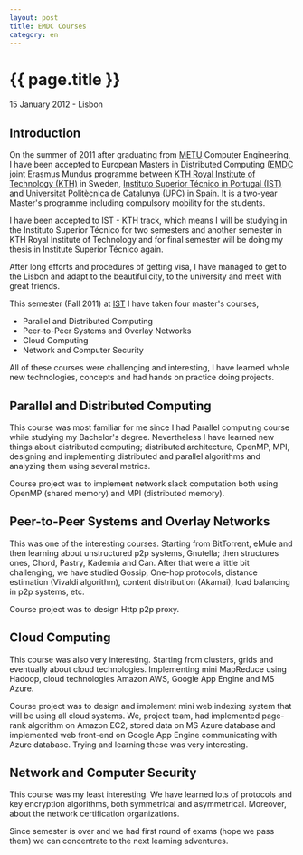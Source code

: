 ```yaml
---
layout: post
title: EMDC Courses
category: en
---
```


{{ page.title }}
===============

<p class="meta">15 January 2012 - Lisbon</p>

Introduction
------------

On the summer of 2011 after graduating from [METU](http://www.metu.edu.tr) 
Computer Engineering, I have been accepted to European Masters in Distributed Computing 
([EMDC](https://www.ac.upc.edu/en/academics/master/master-emdc-european-master-in-distributed-computing)
joint Erasmus Mundus programme between 
[KTH Royal Institute of Technology (KTH)](http://www.kth.se/) in Sweden, 
[Instituto Superior Técnico in Portugal (IST)](http://www.ist.utl.pt/) and 
[Universitat Politècnica de Catalunya (UPC)](http://www.upc.edu/en) in Spain. 
It is a two-year Master's programme including compulsory mobility for the students.

I have been accepted to IST - KTH track, which means I will be studying in the Instituto 
Superior Técnico for two semesters and another semester in KTH Royal Institute of Technology 
and for final semester will be doing my thesis in Institute Superior Técnico again. 

After long efforts and procedures of getting visa, I have managed to get to the Lisbon 
and adapt to the beautiful city, to the university and  meet with great friends.

This semester (Fall 2011) at [IST](http://www.ist.utl.pt/) I have taken four master's courses, 

* Parallel and Distributed Computing
* Peer-to-Peer Systems and Overlay Networks
* Cloud Computing
* Network and Computer Security

All of these courses were challenging and interesting, I have learned whole new technologies, 
concepts and had hands on practice doing projects.

Parallel and Distributed Computing
----------------------------------

This course was most familiar for me since I had Parallel computing course while 
studying my Bachelor's degree. Nevertheless I have learned new things about 
distributed computing; distributed architecture, OpenMP, MPI, designing and implementing 
distributed and parallel algorithms and analyzing them using several metrics. 

Course project was to implement network slack computation both using OpenMP (shared memory) 
and MPI (distributed memory).

Peer-to-Peer Systems and Overlay Networks
-----------------------------------------

This was one of the interesting courses. Starting from BitTorrent, eMule and then 
learning about unstructured p2p systems, Gnutella; then structures ones, Chord, Pastry, 
Kademia and Can. After that were a little bit challenging, we have studied Gossip, One-hop 
protocols, distance estimation (Vivaldi algorithm), content distribution (Akamai), load 
balancing in p2p systems, etc.

Course project was to design Http p2p proxy.

Cloud Computing
---------------

This course was also very interesting. Starting from clusters, grids and eventually about 
cloud technologies. Implementing mini MapReduce using Hadoop, cloud technologies 
Amazon AWS, Google App Engine and MS Azure. 

Course project was to design and implement mini web indexing system that will be using 
all cloud systems. We, project team, had implemented page-rank algorithm on Amazon EC2,
stored data on MS Azure database and implemented web front-end on Google App Engine 
communicating with Azure database. Trying and learning these was very interesting.

Network and Computer Security
-----------------------------

This course was my least interesting. We have learned lots of protocols and key encryption 
algorithms, both symmetrical and asymmetrical. Moreover, about the network certification 
organizations.


Since semester is over and we had first round of exams (hope we pass them) 
we can concentrate to the next learning adventures.
